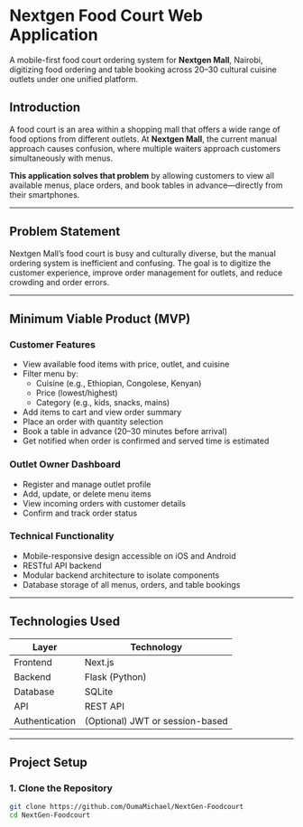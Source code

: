 # Nextgen Food Court Web Application

A mobile-first food court ordering system for **Nextgen Mall**, Nairobi, digitizing food ordering and table booking across 20–30 cultural cuisine outlets under one unified platform.

## Introduction

A food court is an area within a shopping mall that offers a wide range of food options from different outlets. At **Nextgen Mall**, the current manual approach causes confusion, where multiple waiters approach customers simultaneously with menus.

**This application solves that problem** by allowing customers to view all available menus, place orders, and book tables in advance—directly from their smartphones.

---

## Problem Statement

Nextgen Mall’s food court is busy and culturally diverse, but the manual ordering system is inefficient and confusing. The goal is to digitize the customer experience, improve order management for outlets, and reduce crowding and order errors.

---

## Minimum Viable Product (MVP)

###  Customer Features

- View available food items with price, outlet, and cuisine
- Filter menu by:
  - Cuisine (e.g., Ethiopian, Congolese, Kenyan)
  - Price (lowest/highest)
  - Category (e.g., kids, snacks, mains)
- Add items to cart and view order summary
- Place an order with quantity selection
- Book a table in advance (20–30 minutes before arrival)
- Get notified when order is confirmed and served time is estimated

###  Outlet Owner Dashboard

- Register and manage outlet profile
- Add, update, or delete menu items
- View incoming orders with customer details
- Confirm and track order status

###  Technical Functionality

- Mobile-responsive design accessible on iOS and Android
- RESTful API backend
- Modular backend architecture to isolate components
- Database storage of all menus, orders, and table bookings

---

## Technologies Used

| Layer         | Technology        |
|--------------|-------------------|
| Frontend     | Next.js           |
| Backend      | Flask (Python)    |
| Database     | SQLite        |
| API          | REST API          |
| Authentication | (Optional) JWT or session-based |

---

## Project Setup

### 1. Clone the Repository

```bash
git clone https://github.com/OumaMichael/NextGen-Foodcourt
cd NextGen-Foodcourt
```

